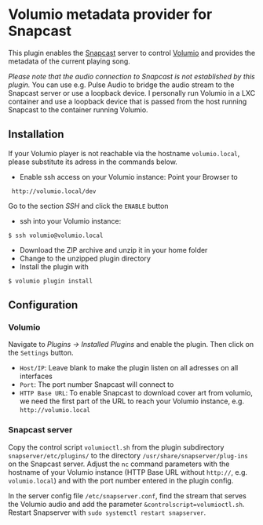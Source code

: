 # Volumio metadata provider for Snapcast

This plugin enables the [Snapcast](https://github.com/badaix/snapcast) server
to control [Volumio](https://volumio.com/) and provides the metadata of the
current playing song.

*Please note that the audio connection to Snapcast is not established by this
plugin.* You can use e.g. Pulse Audio to bridge the audio stream to the
Snapcast server or use a loopback device. I personally run Volumio in a LXC
container and use a loopback device that is passed from the host running
Snapcast to the container running Volumio.

## Installation

If your Volumio player is not reachable via the hostname `volumio.local`,
please substitute its adress in the commands below.

* Enable ssh access on your Volumio instance:
Point your Browser to
```plain_text
 http://volumio.local/dev
 ```
Go to the section *SSH* and click the `ENABLE` button
* ssh into your Volumio instance:
```plain_text
$ ssh volumio@volumio.local
 ```
* Download the ZIP archive and unzip it in your home folder
* Change to the unzipped plugin directory
* Install the plugin with
```plain_text
$ volumio plugin install
 ```
## Configuration

### Volumio
Navigate to *Plugins -> Installed Plugins* and enable the plugin. Then click
on the `Settings` button.

* `Host/IP`: Leave blank to make the plugin listen on all adresses on
all interfaces
* `Port`: The port number Snapcast will connect to
* `HTTP Base URL`: To enable Snapcast to download cover art from volumio, we
need the first part of the URL to reach your Volumio instance, e.g.
`http://volumio.local`

### Snapcast server

Copy the control script `volumioctl.sh` from the plugin subdirectory
`snapserver/etc/plugins/` to the directory `/usr/share/snapserver/plug-ins`
on the Snapcast server. Adjust the `nc` command parameters with the hostname
of your Volumio instance (HTTP Base URL without `http://`, e.g. `volumio.local`)
and with the port number entered in the plugin config.

In the server config file `/etc/snapserver.conf`, find the stream that serves
the Volumio audio and add the parameter `&controlscript=volumioctl.sh`. Restart
Snapserver with `sudo systemctl restart snapserver`.
